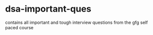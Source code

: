 # dsa-important-ques
contains all important and tough interview questions from the gfg self paced course
